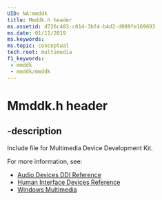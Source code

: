 ```yaml
---
UID: NA:mmddk
title: Mmddk.h header
ms.assetid: d726c483-c014-3bf4-b4d2-d089fe169693
ms.date: 01/11/2019
ms.keywords: 
ms.topic: conceptual
tech.root: multimedia
f1_keywords:
 - mmddk
 - mmddk/mmddk
---
```


# Mmddk.h header

## -description

Include file for Multimedia Device Development Kit.

For more information, see:

- [Audio Devices DDI Reference](../_audio/index.md)
- [Human Interface Devices Reference](../_hid/index.md)
- [Windows Multimedia](../_multimedia/index.md)

